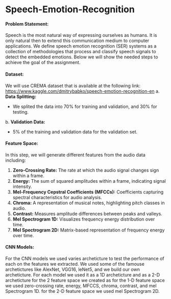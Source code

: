 # Speech-Emotion-Recognition

#### Problem Statement:
Speech is the most natural way of expressing ourselves as humans. It is only natural 
then to extend this communication medium to computer applications. We define 
speech emotion recognition (SER) systems as a collection of methodologies that 
process and classify speech signals to detect the embedded emotions. Below we will 
show the needed steps to achieve the goal of the assignment. 

#### Dataset:
We will use CREMA dataset that is available at the following link: 
https://www.kaggle.com/dmitrybabko/speech-emotion-recognition-en
a. **Data Splitting:**
   -  We splited the data into 70% for training and validation, and 30% for testing.

b. **Validation Data:**
   - 5% of the training and validation data for the validation set.


#### Feature Space:

In this step, we will generate different features from the audio data including:

1. **Zero-Crossing Rate:** The rate at which the audio signal changes sign within a frame.
2. **Energy:** The sum of squared amplitudes within a frame, indicating signal intensity.
3. **Mel-Frequency Cepstral Coefficients (MFCCs):** Coefficients capturing spectral characteristics for audio analysis.
4. **Chroma:** A representation of musical notes, highlighting pitch classes in audio.
5. **Contrast:** Measures amplitude differences between peaks and valleys.
6. **Mel Spectrogram 1D:** Visualizes frequency energy distribution over time.
7. **Mel Spectrogram 2D:** Matrix-based representation of frequency energy over time.

#### CNN Models:
   For the CNN models we used varies archeticture to test the performance of each on the features we extracted.
   We used some of the famouse archetictures like AlexNet, VGG16, leNet5, and we build our own archeticture.
   For each model we used it as a 1D archeticture and as a 2-D archeticture for the 2 feature space we created as for the 1-D feature space we used zero-crossing rate, energy, MFCCS, chroma, contrast, and mel Spectrogram 1D.
   for the 2-D feature space we used mel Spectrogram 2D.
